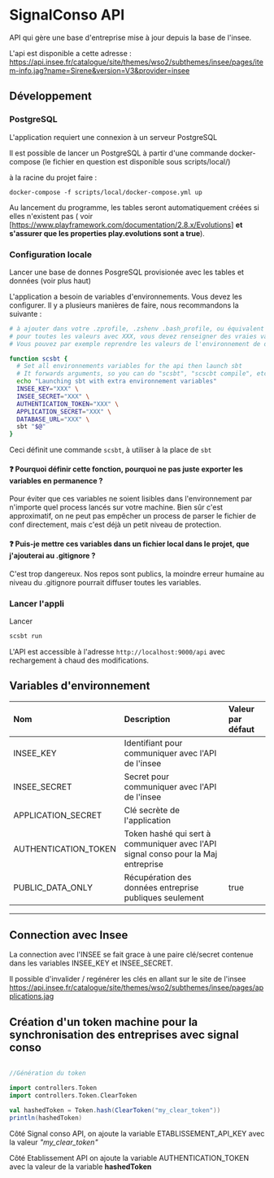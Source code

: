 # SignalConso API

API qui gère une base d'entreprise mise à jour depuis la base de l'insee.

L'api est disponible a cette adresse :
https://api.insee.fr/catalogue/site/themes/wso2/subthemes/insee/pages/item-info.jag?name=Sirene&version=V3&provider=insee

## Développement

### PostgreSQL

L'application requiert une connexion à un serveur PostgreSQL 

Il est possible de lancer un PostgreSQL à partir d'une commande docker-compose (le fichier en question est disponible
sous scripts/local/)

à la racine du projet faire :

```
docker-compose -f scripts/local/docker-compose.yml up

```

Au lancement du programme, les tables seront automatiquement créées si elles n'existent pas (
voir [https://www.playframework.com/documentation/2.8.x/Evolutions]  **et s'assurer que les properties play.evolutions
sont a true**).



### Configuration locale

Lancer une base de donnes PosgreSQL provisionée avec les tables et données (voir plus haut)

L'application a besoin de variables d'environnements. Vous devez les configurer. Il y a plusieurs manières de faire,
nous recommandons la suivante :

```bash
# à ajouter dans votre .zprofile, .zshenv .bash_profile, ou équivalent
# pour toutes les valeurs avec XXX, vous devez renseigner des vraies valeurs.
# Vous pouvez par exemple reprendre les valeurs de l'environnement de démo dans Clever Cloud

function scsbt {
  # Set all environnements variables for the api then launch sbt
  # It forwards arguments, so you can do "scsbt", "scscbt compile", etc.
  echo "Launching sbt with extra environnement variables"
  INSEE_KEY="XXX" \
  INSEE_SECRET="XXX" \
  AUTHENTICATION_TOKEN="XXX" \
  APPLICATION_SECRET="XXX" \
  DATABASE_URL="XXX" \
  sbt "$@"
}

```

Ceci définit une commande `scsbt`, à utiliser à la place de `sbt`

#### ❓ Pourquoi définir cette fonction, pourquoi ne pas juste exporter les variables en permanence ?

Pour éviter que ces variables ne soient lisibles dans l'environnement par n'importe quel process lancés sur votre
machine. Bien sûr c'est approximatif, on ne peut pas empêcher un process de parser le fichier de conf directement, mais
c'est déjà un petit niveau de protection.

#### ❓ Puis-je mettre ces variables dans un fichier local dans le projet, que j'ajouterai au .gitignore ?

C'est trop dangereux. Nos repos sont publics, la moindre erreur humaine au niveau du .gitignore pourrait diffuser toutes
les variables.

### Lancer l'appli

Lancer

```bash
scsbt run 
```

L'API est accessible à l'adresse `http://localhost:9000/api` avec rechargement à chaud des modifications.

## Variables d'environnement

|Nom| Description                                                                       | Valeur par défaut |
|:---|:----------------------------------------------------------------------------------|:------------------|
|INSEE_KEY| Identifiant pour communiquer avec l'API de l'insee                                ||
|INSEE_SECRET| Secret pour communiquer avec l'API de l'insee                                     ||
|APPLICATION_SECRET| Clé secrète de l'application                                                      ||
|AUTHENTICATION_TOKEN| Token hashé qui sert à communiquer avec l'API signal conso pour la Maj entreprise ||
|PUBLIC_DATA_ONLY| Récupération des données entreprise publiques seulement                           | true              |
---


## Connection avec Insee

La connection avec l'INSEE se fait grace à une paire clé/secret contenue dans les variables INSEE_KEY et INSEE_SECRET.

Il possible d'invalider / regénérer les clés en allant sur le site de l'insee https://api.insee.fr/catalogue/site/themes/wso2/subthemes/insee/pages/applications.jag



## Création d'un token machine pour la synchronisation des entreprises avec signal conso



```scala

//Génération du token

import controllers.Token
import controllers.Token.ClearToken

val hashedToken = Token.hash(ClearToken("my_clear_token"))
println(hashedToken)

```

Côté Signal conso API, on ajoute la variable ETABLISSEMENT_API_KEY avec la valeur _"my_clear_token"_

Côté Etablissement API on ajoute la variable AUTHENTICATION_TOKEN avec la valeur de la variable **hashedToken**